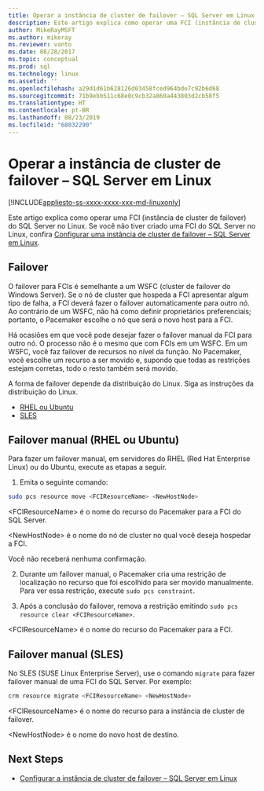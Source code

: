```yaml
---
title: Operar a instância de cluster de failover – SQL Server em Linux
description: Este artigo explica como operar uma FCI (instância de cluster de failover) do SQL Server no Linux.
author: MikeRayMSFT
ms.author: mikeray
ms.reviewer: vanto
ms.date: 08/28/2017
ms.topic: conceptual
ms.prod: sql
ms.technology: linux
ms.assetid: ''
ms.openlocfilehash: a29d1d61b628126d03458fced964bde7c92b6d68
ms.sourcegitcommit: 71b9ebb511c68e0c9cb32a860a443803d2cb58f5
ms.translationtype: HT
ms.contentlocale: pt-BR
ms.lasthandoff: 08/23/2019
ms.locfileid: "68032290"
---
```

# <a name="operate-failover-cluster-instance---sql-server-on-linux"></a>Operar a instância de cluster de failover – SQL Server em Linux

[!INCLUDE[appliesto-ss-xxxx-xxxx-xxx-md-linuxonly](../includes/appliesto-ss-xxxx-xxxx-xxx-md-linuxonly.md)]

Este artigo explica como operar uma FCI (instância de cluster de failover) do SQL Server no Linux. Se você não tiver criado uma FCI do SQL Server no Linux, confira [Configurar uma instância de cluster de failover – SQL Server em Linux](sql-server-linux-shared-disk-cluster-configure.md). 

## <a name="failover"></a>Failover

O failover para FCIs é semelhante a um WSFC (cluster de failover do Windows Server). Se o nó de cluster que hospeda a FCI apresentar algum tipo de falha, a FCI deverá fazer o failover automaticamente para outro nó. Ao contrário de um WSFC, não há como definir proprietários preferenciais; portanto, o Pacemaker escolhe o nó que será o novo host para a FCI.

Há ocasiões em que você pode desejar fazer o failover manual da FCI para outro nó. O processo não é o mesmo que com FCIs em um WSFC. Em um WSFC, você faz failover de recursos no nível da função. No Pacemaker, você escolhe um recurso a ser movido e, supondo que todas as restrições estejam corretas, todo o resto também será movido. 

A forma de failover depende da distribuição do Linux. Siga as instruções da distribuição do Linux.

- [RHEL ou Ubuntu](#-manual-failover-rhel-or-ubuntu)
- [SLES](#-manual-failover-sles)

## <a name = "#-manual-failover-rhel-or-ubuntu"></a> Failover manual (RHEL ou Ubuntu)

Para fazer um failover manual, em servidores do RHEL (Red Hat Enterprise Linux) ou do Ubuntu, execute as etapas a seguir.
1.  Emita o seguinte comando: 

   ```bash
   sudo pcs resource move <FCIResourceName> <NewHostNode> 
   ```

   \<FCIResourceName> é o nome do recurso do Pacemaker para a FCI do SQL Server.

   \<NewHostNode> é o nome do nó de cluster no qual você deseja hospedar a FCI. 

   Você não receberá nenhuma confirmação.

2.  Durante um failover manual, o Pacemaker cria uma restrição de localização no recurso que foi escolhido para ser movido manualmente. Para ver essa restrição, execute `sudo pcs constraint`.

3.  Após a conclusão do failover, remova a restrição emitindo `sudo pcs resource clear <FCIResourceName>`. 

\<FCIResourceName> é o nome do recurso do Pacemaker para a FCI. 

## <a name = "#-manual-failover-sles"></a> Failover manual (SLES)


No SLES (SUSE Linux Enterprise Server), use o comando `migrate` para fazer failover manual de uma FCI do SQL Server. Por exemplo:

```bash
crm resource migrate <FCIResourceName> <NewHostNode>
```

\<FCIResourceName> é o nome do recurso para a instância de cluster de failover. 

\<NewHostNode> é o nome do novo host de destino. 


<!---

|Distribution |Topic 
|----- |-----
|**Red Hat Enterprise Linux with HA add-on** |[Configure](sql-server-linux-shared-disk-cluster-red-hat-7-configure.md)<br/>[Operate](sql-server-linux-shared-disk-cluster-red-hat-7-operate.md)
|**SUSE Linux Enterprise Server with HA add-on** |[Configure](sql-server-linux-shared-disk-cluster-sles-configure.md)

--->

## <a name="next-steps"></a>Next Steps

- [Configurar a instância de cluster de failover – SQL Server em Linux](sql-server-linux-shared-disk-cluster-configure.md)

<!--Image references-->
